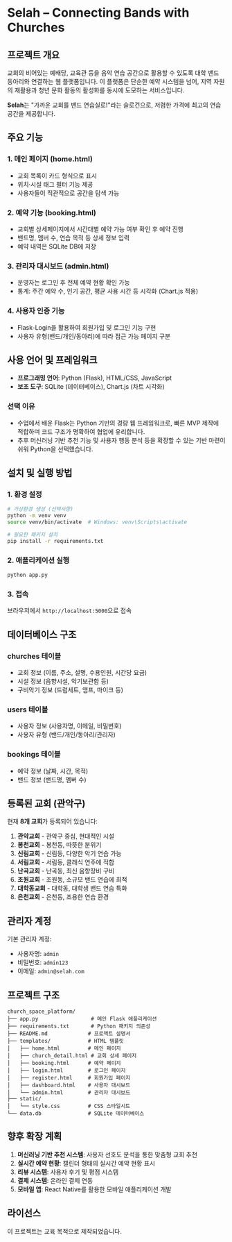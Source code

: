 # Selah – Connecting Bands with Churches

## 프로젝트 개요

교회의 비어있는 예배당, 교육관 등을 음악 연습 공간으로 활용할 수 있도록 대학 밴드 동아리와 연결하는 웹 플랫폼입니다. 이 플랫폼은 단순한 예약 시스템을 넘어, 지역 자원의 재활용과 청년 문화 활동의 활성화를 동시에 도모하는 서비스입니다.

**Selah**는 "가까운 교회를 밴드 연습실로!"라는 슬로건으로, 저렴한 가격에 최고의 연습 공간을 제공합니다.

## 주요 기능

### 1. 메인 페이지 (home.html)
- 교회 목록이 카드 형식으로 표시
- 위치·시설 태그 필터 기능 제공
- 사용자들이 직관적으로 공간을 탐색 가능

### 2. 예약 기능 (booking.html)
- 교회별 상세페이지에서 시간대별 예약 가능 여부 확인 후 예약 진행
- 밴드명, 멤버 수, 연습 목적 등 상세 정보 입력
- 예약 내역은 SQLite DB에 저장

### 3. 관리자 대시보드 (admin.html)
- 운영자는 로그인 후 전체 예약 현황 확인 가능
- 통계: 주간 예약 수, 인기 공간, 평균 사용 시간 등 시각화 (Chart.js 적용)

### 4. 사용자 인증 기능
- Flask-Login을 활용하여 회원가입 및 로그인 기능 구현
- 사용자 유형(밴드/개인/동아리)에 따라 접근 가능 페이지 구분

## 사용 언어 및 프레임워크

- **프로그래밍 언어**: Python (Flask), HTML/CSS, JavaScript
- **보조 도구**: SQLite (데이터베이스), Chart.js (차트 시각화)

### 선택 이유
- 수업에서 배운 Flask는 Python 기반의 경량 웹 프레임워크로, 빠른 MVP 제작에 적합하며 코드 구조가 명확하여 협업에 유리합니다.
- 추후 머신러닝 기반 추천 기능 및 사용자 행동 분석 등을 확장할 수 있는 기반 마련이 쉬워 Python을 선택했습니다.

## 설치 및 실행 방법

### 1. 환경 설정
```bash
# 가상환경 생성 (선택사항)
python -m venv venv
source venv/bin/activate  # Windows: venv\Scripts\activate

# 필요한 패키지 설치
pip install -r requirements.txt
```

### 2. 애플리케이션 실행
```bash
python app.py
```

### 3. 접속
브라우저에서 `http://localhost:5000`으로 접속

## 데이터베이스 구조

### churches 테이블
- 교회 정보 (이름, 주소, 설명, 수용인원, 시간당 요금)
- 시설 정보 (음향시설, 악기보관함 등)
- 구비악기 정보 (드럼세트, 앰프, 마이크 등)

### users 테이블
- 사용자 정보 (사용자명, 이메일, 비밀번호)
- 사용자 유형 (밴드/개인/동아리/관리자)

### bookings 테이블
- 예약 정보 (날짜, 시간, 목적)
- 밴드 정보 (밴드명, 멤버 수)

## 등록된 교회 (관악구)

현재 **8개 교회**가 등록되어 있습니다:

1. **관악교회** - 관악구 중심, 현대적인 시설
2. **봉천교회** - 봉천동, 따뜻한 분위기
3. **신림교회** - 신림동, 다양한 악기 연습 가능
4. **서림교회** - 서림동, 클래식 연주에 적합
5. **난곡교회** - 난곡동, 최신 음향장비 구비
6. **조원교회** - 조원동, 소규모 밴드 연습에 최적
7. **대학동교회** - 대학동, 대학생 밴드 연습 특화
8. **은천교회** - 은천동, 조용한 연습 환경

## 관리자 계정

기본 관리자 계정:
- 사용자명: `admin`
- 비밀번호: `admin123`
- 이메일: `admin@selah.com`

## 프로젝트 구조

```
church_space_platform/
├── app.py                 # 메인 Flask 애플리케이션
├── requirements.txt       # Python 패키지 의존성
├── README.md             # 프로젝트 설명서
├── templates/            # HTML 템플릿
│   ├── home.html         # 메인 페이지
│   ├── church_detail.html # 교회 상세 페이지
│   ├── booking.html      # 예약 페이지
│   ├── login.html        # 로그인 페이지
│   ├── register.html     # 회원가입 페이지
│   ├── dashboard.html    # 사용자 대시보드
│   └── admin.html        # 관리자 대시보드
├── static/
│   └── style.css         # CSS 스타일시트
└── data.db               # SQLite 데이터베이스
```

## 향후 확장 계획

1. **머신러닝 기반 추천 시스템**: 사용자 선호도 분석을 통한 맞춤형 교회 추천
2. **실시간 예약 현황**: 캘린더 형태의 실시간 예약 현황 표시
3. **리뷰 시스템**: 사용자 후기 및 평점 시스템
4. **결제 시스템**: 온라인 결제 연동
5. **모바일 앱**: React Native를 활용한 모바일 애플리케이션 개발

## 라이선스

이 프로젝트는 교육 목적으로 제작되었습니다. 